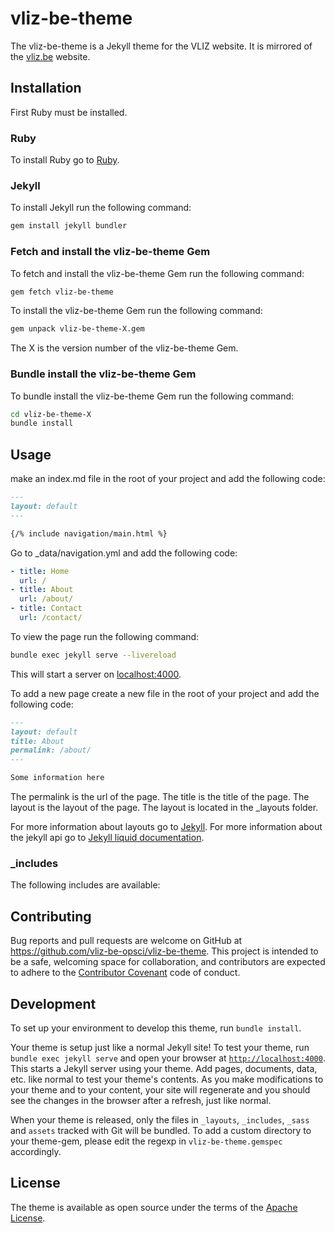 # vliz-be-theme

The vliz-be-theme is a Jekyll theme for the VLIZ website.
It is mirrored of the [vliz.be](https://www.vliz.be) website.

## Installation

First Ruby must be installed.

### Ruby

To install Ruby go to [Ruby](https://www.ruby-lang.org/en/documentation/installation/).

### Jekyll

To install Jekyll run the following command:

```bash
gem install jekyll bundler
```

### Fetch and install the vliz-be-theme Gem

To fetch and install the vliz-be-theme Gem run the following command:

```bash
gem fetch vliz-be-theme
```

To install the vliz-be-theme Gem run the following command:

```bash
gem unpack vliz-be-theme-X.gem
```

The X is the version number of the vliz-be-theme Gem.

### Bundle install the vliz-be-theme Gem

To bundle install the vliz-be-theme Gem run the following command:

```bash
cd vliz-be-theme-X
bundle install
```


## Usage

make an index.md file in the root of your project and add the following code:

```markdown
---
layout: default
---

{/% include navigation/main.html %}

```

Go to _data/navigation.yml and add the following code:

```yaml
- title: Home
  url: /
- title: About
  url: /about/
- title: Contact
  url: /contact/
```

To view the page run the following command:

```bash
bundle exec jekyll serve --livereload
```

This will start a server on [localhost:4000](http://localhost:4000).

To add a new page create a new file in the root of your project and add the following code:

```markdown
---
layout: default
title: About
permalink: /about/
---

Some information here
```

The permalink is the url of the page. The title is the title of the page.
The layout is the layout of the page. The layout is located in the _layouts folder.

For more information about layouts go to [Jekyll](https://jekyllrb.com/docs/layouts/).
For more information about the jekyll api go to [Jekyll liquid documentation](https://jekyllrb.com/docs/liquid/).


### _includes

The following includes are available:

## Contributing

Bug reports and pull requests are welcome on GitHub at https://github.com/vliz-be-opsci/vliz-be-theme. This project is intended to be a safe, welcoming space for collaboration, and contributors are expected to adhere to the [Contributor Covenant](https://www.contributor-covenant.org/) code of conduct.

## Development

To set up your environment to develop this theme, run `bundle install`.

Your theme is setup just like a normal Jekyll site! To test your theme, run `bundle exec jekyll serve` and open your browser at [`http://localhost:4000`](http://localhost:4000). This starts a Jekyll server using your theme. Add pages, documents, data, etc. like normal to test your theme's contents. As you make modifications to your theme and to your content, your site will regenerate and you should see the changes in the browser after a refresh, just like normal.

When your theme is released, only the files in `_layouts`, `_includes`, `_sass` and `assets` tracked with Git will be bundled.
To add a custom directory to your theme-gem, please edit the regexp in `vliz-be-theme.gemspec` accordingly.

## License

The theme is available as open source under the terms of the [Apache License](./LICENSE).
